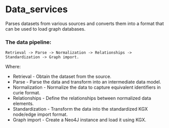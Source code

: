 # Data_services
Parses datasets from various sources and converts them into a format that can be used to load graph databases.

### The data pipeline:

    Retrieval -> Parse -> Normalization -> Relationships -> Standardization -> Graph import.

Where:

 * Retrieval - Obtain the dataset from the source.
 * Parse - Parse the data and transform into an intermediate data model.
 * Normalization - Normalize the data to capture equivalent identifiers in curie format.
 * Relationships - Define the relationships between normalized data elements.
 * Standardization - Transform the data into the standardized KGX node/edge import format. 
 * Graph import - Create a Neo4J instance and load it using KGX.